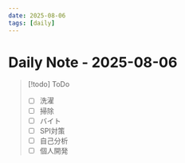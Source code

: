 ```yaml
---
date: 2025-08-06
tags: [daily]
---
```


# Daily Note - 2025-08-06

> [!todo] ToDo
> - [ ] 洗濯
> - [ ] 掃除
> - [ ] バイト
> - [ ] SPI対策
> - [ ] 自己分析
> - [ ] 個人開発
